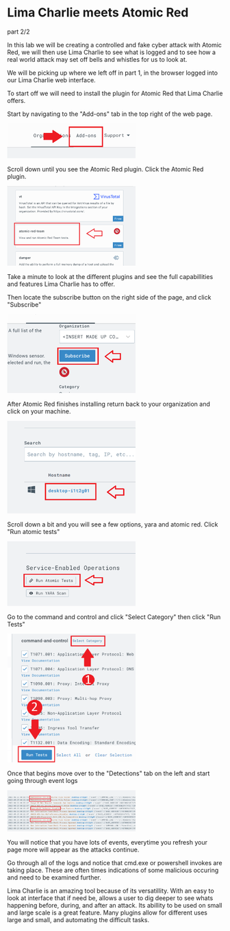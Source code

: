 # Lima Charlie meets Atomic Red

part 2/2

In this lab we will be creating a controlled and fake cyber attack with Atomic Red, we will then use Lima Charlie to see what is logged and to see how a real world attack may set off bells and whistles for us to look at.

We will be picking up where we left off in part 1, in the browser logged into our Lima Charlie web interface.

To start off we will need to install the plugin for Atomic Red that Lima Charlie offers.

Start by navigating to the "Add-ons" tab in the top right of the web page.

<img src="attachments/ADDONS.PNG" alt="register an account" width="300" />

Scroll down until you see the Atomic Red plugin. Click the Atomic Red plugin.

<img src="attachments/AR.PNG" alt="register an account" width="300" />

Take a minute to look at the different plugins and see the full capabillities and features Lima Charlie has to offer.

Then locate the subscribe button on the right side of the page, and click "Subscribe"

<img src="attachments/SUBSCRIBE.PNG" alt="register an account" width="300" />

After Atomic Red finishes installing return back to your organization and click on your machine.

<img src="attachments/HOST.PNG" alt="register an account" width="300" />

Scroll down a bit and you will see a few options, yara and atomic red. Click "Run atomic tests"

<img src="attachments/RUNAR.PNG" alt="register an account" width="300" />

Go to the command and control and click "Select Category" then click "Run Tests"

<img src="attachments/C2ALL.PNG" alt="register an account" width="300" />

Once that begins move over to the "Detections" tab on the left and start going through event logs

<img src="attachments/DETECTED.PNG" alt="register an account" width="300" />

You will notice that you have lots of events, everytime you refresh your page more will appear as the attacks continue.

Go through all of the logs and notice that cmd.exe or powershell invokes are taking place. These are often times indications of some malicious occuring and need to be examined further.

Lima Charlie is an amazing tool because of its versatillity. With an easy to look at interface that if need be, allows a user to dig deeper to see whats happening before, during, and after an attack. Its abillity to be used on small and large scale is a great feature. Many plugins allow for different uses large and small, and automating the difficult tasks.
